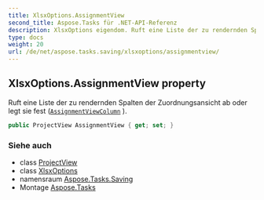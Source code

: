 ```yaml
---
title: XlsxOptions.AssignmentView
second_title: Aspose.Tasks für .NET-API-Referenz
description: XlsxOptions eigendom. Ruft eine Liste der zu rendernden Spalten der Zuordnungsansicht ab oder legt sie fest AssignmentViewColumn .
type: docs
weight: 20
url: /de/net/aspose.tasks.saving/xlsxoptions/assignmentview/
---
```

## XlsxOptions.AssignmentView property

Ruft eine Liste der zu rendernden Spalten der Zuordnungsansicht ab oder legt sie fest ([`AssignmentViewColumn`](../../../aspose.tasks.visualization/assignmentviewcolumn/) ).

```csharp
public ProjectView AssignmentView { get; set; }
```

### Siehe auch

* class [ProjectView](../../../aspose.tasks.visualization/projectview/)
* class [XlsxOptions](../)
* namensraum [Aspose.Tasks.Saving](../../xlsxoptions/)
* Montage [Aspose.Tasks](../../../)


